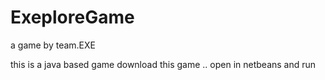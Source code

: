 # ExeploreGame
a game by team.EXE

this is a java based game
download this game .. open in netbeans and run
